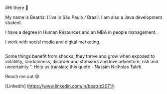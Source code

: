 #Hi there  👋

My name is Beatriz.
I live in São Paulo / Brazil.
I am also a Java development student. 

I have a degree in Human Resources and an MBA in people management.


I work with social media and digital marketing.
##
Some things benefit from shocks; they thrive and grow when exposed to volatility, randomness, disorder and stressors and love adventure, risk and uncertainty ”. Help us translate this quote - Nassim Nicholas Taleb

Reach me out 😄

[Linkedin] (https://www.linkedin.com/in/beatriz2071/)


